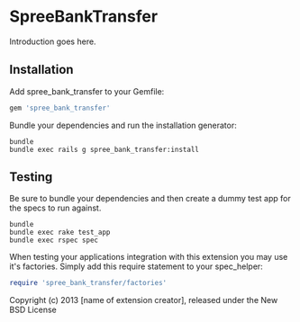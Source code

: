 SpreeBankTransfer
=================

Introduction goes here.

Installation
------------

Add spree_bank_transfer to your Gemfile:

```ruby
gem 'spree_bank_transfer'
```

Bundle your dependencies and run the installation generator:

```shell
bundle
bundle exec rails g spree_bank_transfer:install
```

Testing
-------

Be sure to bundle your dependencies and then create a dummy test app for the specs to run against.

```shell
bundle
bundle exec rake test_app
bundle exec rspec spec
```

When testing your applications integration with this extension you may use it's factories.
Simply add this require statement to your spec_helper:

```ruby
require 'spree_bank_transfer/factories'
```

Copyright (c) 2013 [name of extension creator], released under the New BSD License
